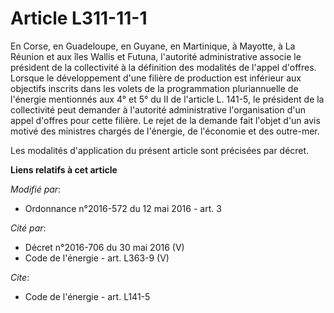 # Article L311-11-1

En Corse, en Guadeloupe, en Guyane, en Martinique,     à Mayotte, à La Réunion et aux îles Wallis et Futuna, l'autorité
administrative associe le président de la collectivité à la définition des modalités de l'appel d'offres. Lorsque le
développement d'une filière de production est inférieur aux objectifs inscrits dans les volets de la programmation
pluriannuelle de l'énergie mentionnés aux 4° et 5° du II de l'article L. 141-5, le président de la collectivité peut demander
à l'autorité administrative l'organisation d'un appel d'offres pour cette filière. Le rejet de la demande fait l'objet d'un
avis motivé des ministres chargés de l'énergie, de l'économie et des outre-mer. 

Les modalités d'application du présent article sont précisées par décret.

**Liens relatifs à cet article**

_Modifié par_:

  - Ordonnance n°2016-572 du 12 mai 2016 - art. 3

_Cité par_:

  - Décret n°2016-706 du 30 mai 2016 (V)
  - Code de l'énergie - art. L363-9 (V)

_Cite_:

  - Code de l'énergie - art. L141-5
